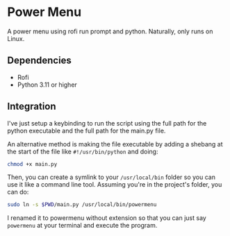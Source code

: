 # Power Menu

A power menu using rofi run prompt and python. Naturally, only runs on Linux.

## Dependencies

- Rofi
- Python 3.11 or higher

## Integration

I've just setup a keybinding to run the script using the full path for the
python executable and the full path for the main.py file.

An alternative method is making the file executable by adding a shebang at the
start of the file like `#!/usr/bin/python` and doing:

```bash
chmod +x main.py
```

Then, you can create a symlink to your `/usr/local/bin` folder so you can use
it like a command line tool. Assuming you're in the project's folder, you can
do:

```bash
sudo ln -s $PWD/main.py /usr/local/bin/powermenu
```

I renamed it to powermenu without extension so that you can just say
`powermenu` at your terminal and execute the program.
